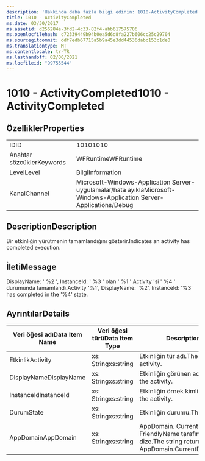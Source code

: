 ```yaml
---
description: 'Hakkında daha fazla bilgi edinin: 1010-ActivityCompleted'
title: 1010 - ActivityCompleted
ms.date: 03/30/2017
ms.assetid: d256284e-3fd2-4c33-82f4-abb617575706
ms.openlocfilehash: c72339449b94b0ea5d6d8fa227b606cc25c29704
ms.sourcegitcommit: ddf7edb67715a5b9a45e3dd44536dabc153c1de0
ms.translationtype: MT
ms.contentlocale: tr-TR
ms.lasthandoff: 02/06/2021
ms.locfileid: "99755544"
---
```

# <a name="1010---activitycompleted"></a><span data-ttu-id="c6766-103">1010 - ActivityCompleted</span><span class="sxs-lookup"><span data-stu-id="c6766-103">1010 - ActivityCompleted</span></span>

## <a name="properties"></a><span data-ttu-id="c6766-104">Özellikler</span><span class="sxs-lookup"><span data-stu-id="c6766-104">Properties</span></span>  
  
|||  
|-|-|  
|<span data-ttu-id="c6766-105">ID</span><span class="sxs-lookup"><span data-stu-id="c6766-105">ID</span></span>|<span data-ttu-id="c6766-106">1010</span><span class="sxs-lookup"><span data-stu-id="c6766-106">1010</span></span>|  
|<span data-ttu-id="c6766-107">Anahtar sözcükler</span><span class="sxs-lookup"><span data-stu-id="c6766-107">Keywords</span></span>|<span data-ttu-id="c6766-108">WFRuntime</span><span class="sxs-lookup"><span data-stu-id="c6766-108">WFRuntime</span></span>|  
|<span data-ttu-id="c6766-109">Level</span><span class="sxs-lookup"><span data-stu-id="c6766-109">Level</span></span>|<span data-ttu-id="c6766-110">Bilgi</span><span class="sxs-lookup"><span data-stu-id="c6766-110">Information</span></span>|  
|<span data-ttu-id="c6766-111">Kanal</span><span class="sxs-lookup"><span data-stu-id="c6766-111">Channel</span></span>|<span data-ttu-id="c6766-112">Microsoft-Windows-Application Server-uygulamalar/hata ayıkla</span><span class="sxs-lookup"><span data-stu-id="c6766-112">Microsoft-Windows-Application Server-Applications/Debug</span></span>|  
  
## <a name="description"></a><span data-ttu-id="c6766-113">Description</span><span class="sxs-lookup"><span data-stu-id="c6766-113">Description</span></span>  

 <span data-ttu-id="c6766-114">Bir etkinliğin yürütmenin tamamlandığını gösterir.</span><span class="sxs-lookup"><span data-stu-id="c6766-114">Indicates an activity has completed execution.</span></span>  
  
## <a name="message"></a><span data-ttu-id="c6766-115">İleti</span><span class="sxs-lookup"><span data-stu-id="c6766-115">Message</span></span>  

 <span data-ttu-id="c6766-116">DisplayName: ' %2 ', InstanceId: ' %3 ' olan ' %1 ' Activity 'si ' %4 ' durumunda tamamlandı.</span><span class="sxs-lookup"><span data-stu-id="c6766-116">Activity '%1', DisplayName: '%2', InstanceId: '%3' has completed in the '%4' state.</span></span>  
  
## <a name="details"></a><span data-ttu-id="c6766-117">Ayrıntılar</span><span class="sxs-lookup"><span data-stu-id="c6766-117">Details</span></span>  
  
|<span data-ttu-id="c6766-118">Veri öğesi adı</span><span class="sxs-lookup"><span data-stu-id="c6766-118">Data Item Name</span></span>|<span data-ttu-id="c6766-119">Veri öğesi türü</span><span class="sxs-lookup"><span data-stu-id="c6766-119">Data Item Type</span></span>|<span data-ttu-id="c6766-120">Description</span><span class="sxs-lookup"><span data-stu-id="c6766-120">Description</span></span>|  
|--------------------|--------------------|-----------------|  
|<span data-ttu-id="c6766-121">Etkinlik</span><span class="sxs-lookup"><span data-stu-id="c6766-121">Activity</span></span>|<span data-ttu-id="c6766-122">xs: String</span><span class="sxs-lookup"><span data-stu-id="c6766-122">xs:string</span></span>|<span data-ttu-id="c6766-123">Etkinliğin tür adı.</span><span class="sxs-lookup"><span data-stu-id="c6766-123">The type name of the activity.</span></span>|  
|<span data-ttu-id="c6766-124">DisplayName</span><span class="sxs-lookup"><span data-stu-id="c6766-124">DisplayName</span></span>|<span data-ttu-id="c6766-125">xs: String</span><span class="sxs-lookup"><span data-stu-id="c6766-125">xs:string</span></span>|<span data-ttu-id="c6766-126">Etkinliğin görünen adı.</span><span class="sxs-lookup"><span data-stu-id="c6766-126">The display name of the activity.</span></span>|  
|<span data-ttu-id="c6766-127">InstanceId</span><span class="sxs-lookup"><span data-stu-id="c6766-127">InstanceId</span></span>|<span data-ttu-id="c6766-128">xs: String</span><span class="sxs-lookup"><span data-stu-id="c6766-128">xs:string</span></span>|<span data-ttu-id="c6766-129">Etkinliğin örnek kimliği.</span><span class="sxs-lookup"><span data-stu-id="c6766-129">The instance id of the activity.</span></span>|  
|<span data-ttu-id="c6766-130">Durum</span><span class="sxs-lookup"><span data-stu-id="c6766-130">State</span></span>|<span data-ttu-id="c6766-131">xs: String</span><span class="sxs-lookup"><span data-stu-id="c6766-131">xs:string</span></span>|<span data-ttu-id="c6766-132">Etkinliğin durumu.</span><span class="sxs-lookup"><span data-stu-id="c6766-132">The state of the activity.</span></span>|  
|<span data-ttu-id="c6766-133">AppDomain</span><span class="sxs-lookup"><span data-stu-id="c6766-133">AppDomain</span></span>|<span data-ttu-id="c6766-134">xs: String</span><span class="sxs-lookup"><span data-stu-id="c6766-134">xs:string</span></span>|<span data-ttu-id="c6766-135">AppDomain. CurrentDomain. FriendlyName tarafından döndürülen dize.</span><span class="sxs-lookup"><span data-stu-id="c6766-135">The string returned by AppDomain.CurrentDomain.FriendlyName.</span></span>|
